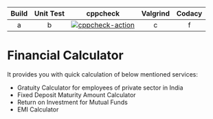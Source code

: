 

|Build|Unit Test|cppcheck|Valgrind|Codacy|
|:--:|:--:|:--:|:--:|:--:|
| a | b |[![cppcheck-action](https://github.com/swapnilkhandekar999/financialcalculator/actions/workflows/cppcheck.yml/badge.svg)](https://github.com/swapnilkhandekar999/financialcalculator/actions/workflows/cppcheck.yml)| c | f |

# Financial Calculator
It provides you with quick calculation of below mentioned services:

* Gratuity Calculator for employees of private sector in India
* Fixed Deposit Maturity Amount Calculator
* Return on Investment for Mutual Funds
* EMI Calculator
